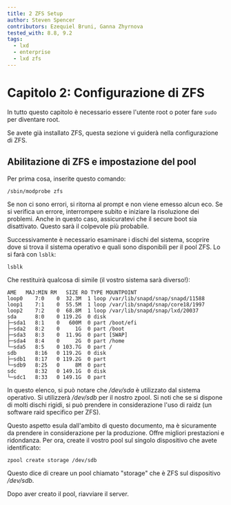 ```yaml
---
title: 2 ZFS Setup
author: Steven Spencer
contributors: Ezequiel Bruni, Ganna Zhyrnova
tested_with: 8.8, 9.2
tags:
  - lxd
  - enterprise
  - lxd zfs
---
```


# Capitolo 2: Configurazione di ZFS

In tutto questo capitolo è necessario essere l'utente root o poter fare `sudo` per diventare root.

Se avete già installato ZFS, questa sezione vi guiderà nella configurazione di ZFS.

## Abilitazione di ZFS e impostazione del pool

Per prima cosa, inserite questo comando:

```
/sbin/modprobe zfs
```

Se non ci sono errori, si ritorna al prompt e non viene emesso alcun eco. Se si verifica un errore, interrompere subito e iniziare la risoluzione dei problemi. Anche in questo caso, assicuratevi che il secure boot sia disattivato. Questo sarà il colpevole più probabile.

Successivamente è necessario esaminare i dischi del sistema, scoprire dove si trova il sistema operativo e quali sono disponibili per il pool ZFS. Lo si farà con `lsblk`:

```
lsblk
```

Che restituirà qualcosa di simile (il vostro sistema sarà diverso!):

```
AME   MAJ:MIN RM   SIZE RO TYPE MOUNTPOINT
loop0    7:0    0  32.3M  1 loop /var/lib/snapd/snap/snapd/11588
loop1    7:1    0  55.5M  1 loop /var/lib/snapd/snap/core18/1997
loop2    7:2    0  68.8M  1 loop /var/lib/snapd/snap/lxd/20037
sda      8:0    0 119.2G  0 disk
├─sda1   8:1    0   600M  0 part /boot/efi
├─sda2   8:2    0     1G  0 part /boot
├─sda3   8:3    0  11.9G  0 part [SWAP]
├─sda4   8:4    0     2G  0 part /home
└─sda5   8:5    0 103.7G  0 part /
sdb      8:16   0 119.2G  0 disk
├─sdb1   8:17   0 119.2G  0 part
└─sdb9   8:25   0     8M  0 part
sdc      8:32   0 149.1G  0 disk
└─sdc1   8:33   0 149.1G  0 part
```

In questo elenco, si può notare che */dev/sda* è utilizzato dal sistema operativo. Si utilizzerà */dev/sdb* per il nostro zpool. Si noti che se si dispone di molti dischi rigidi, si può prendere in considerazione l'uso di raidz (un software raid specifico per ZFS).

Questo aspetto esula dall'ambito di questo documento, ma è sicuramente da prendere in considerazione per la produzione. Offre migliori prestazioni e ridondanza. Per ora, create il vostro pool sul singolo dispositivo che avete identificato:

```
zpool create storage /dev/sdb
```

Questo dice di creare un pool chiamato "storage" che è ZFS sul dispositivo */dev/sdb*.

Dopo aver creato il pool, riavviare il server.
